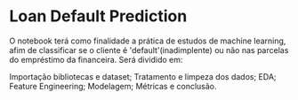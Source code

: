 # Loan Default Prediction

O notebook terá como finalidade a prática de estudos de machine learning, afim de classificar se o cliente é 'default'(inadimplente) ou não nas parcelas do empréstimo da financeira. Será dividido em:

Importação bibliotecas e dataset;
Tratamento e limpeza dos dados;
EDA;
Feature Engineering;
Modelagem;
Métricas e conclusão.
